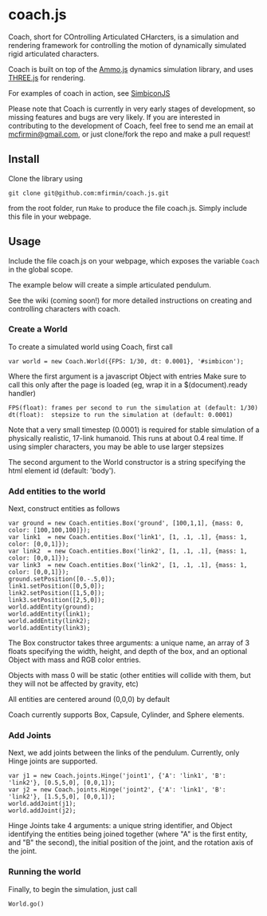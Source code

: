 # coach.js
Coach, short for COntrolling Articulated CHarcters, is a simulation and rendering framework for controlling the motion of dynamically simulated rigid articulated characters.

Coach is built on top of the [Ammo.js](https://github.com/kripken/ammo.js/) dynamics simulation library, and uses [THREE.js](http://threejs.org/) for rendering.

For examples of coach in action, see [SimbiconJS](http://mfirmin.github.io/SimbiconJS)

Please note that Coach is currently in very early stages of development, so missing features and bugs are very likely. If you are interested in contributing to the development of Coach, feel free to send me an email at mcfirmin@gmail.com, or just clone/fork the repo and make a pull request!


## Install

Clone the library using

```
git clone git@github.com:mfirmin/coach.js.git
```

from the root folder, run ```Make``` to produce the file coach.js. Simply include this file in your webpage.

## Usage

Include the file coach.js on your webpage, which exposes the variable ```Coach``` in the global scope.

The example below will create a simple articulated pendulum.

See the wiki (coming soon!) for more detailed instructions on creating and controlling characters with coach.

### Create a World

To create a simulated world using Coach, first call

```
var world = new Coach.World({FPS: 1/30, dt: 0.0001}, '#simbicon');
```
Where the first argument is a javascript Object with entries
Make sure to call this only after the page is loaded (eg, wrap it in a $(document).ready handler)
```
FPS(float): frames per second to run the simulation at (default: 1/30)
dt(float):  stepsize to run the simulation at (default: 0.0001)
```
Note that a very small timestep (0.0001) is required for stable simulation of a physically realistic, 17-link humanoid. This runs at about 0.4 real time. If using simpler characters, you may be able to use larger stepsizes

The second argument to the World constructor is a string specifying the html element id (default: 'body').

### Add entities to the world

Next, construct entities as follows

```
var ground = new Coach.entities.Box('ground', [100,1,1], {mass: 0, color: [100,100,100]});
var link1  = new Coach.entities.Box('link1', [1, .1, .1], {mass: 1, color: [0,0,1]});
var link2  = new Coach.entities.Box('link2', [1, .1, .1], {mass: 1, color: [0,0,1]});
var link3  = new Coach.entities.Box('link2', [1, .1, .1], {mass: 1, color: [0,0,1]});
ground.setPosition([0.-.5,0]);
link1.setPosition([0,5,0]);
link2.setPosition([1,5,0]);
link3.setPosition([2,5,0]);
world.addEntity(ground);
world.addEntity(link1);
world.addEntity(link2);
world.addEntity(link3);
```
The Box constructor takes three arguments: a unique name, an array of 3 floats specifying the width, height, and depth of the box, and an optional Object with mass and RGB color entries. 

Objects with mass 0 will be static (other entities will collide with them, but they will not be affected by gravity, etc)

All entities are centered around (0,0,0) by default

Coach currently supports Box, Capsule, Cylinder, and Sphere elements.

### Add Joints

Next, we add joints between the links of the pendulum. Currently, only Hinge joints are supported.

```
var j1 = new Coach.joints.Hinge('joint1', {'A': 'link1', 'B': 'link2'}, [0.5,5,0], [0,0,1]);
var j2 = new Coach.joints.Hinge('joint2', {'A': 'link1', 'B': 'link2'}, [1.5,5,0], [0,0,1]);
world.addJoint(j1);
world.addJoint(j2);
```

Hinge Joints take 4 arguments: a unique string identifier, and Object identifying  the entities being joined together (where "A" is the first entity, and "B" the second), the initial position of the joint, and the rotation axis of the joint.

### Running the world

Finally, to begin the simulation, just call

``` 
World.go()
```
